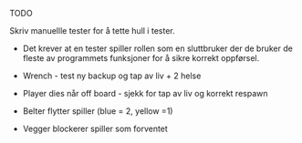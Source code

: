 TODO

Skriv manuellle tester for å tette hull i tester.
-    Det krever at en tester spiller rollen som en sluttbruker der de bruker de fleste av programmets funksjoner for å sikre korrekt oppførsel.


-    Wrench - test ny backup og tap av liv + 2 helse

-    Player dies når off board - sjekk for tap av liv og korrekt respawn

-    Belter flytter spiller (blue = 2, yellow =1)

-    Vegger blockerer spiller som forventet